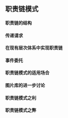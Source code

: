 ## 职责链模式  
#### 职责链的结构  

#### 传递请求  

#### 在现有层次体系中实现职责链  

#### 事件委托  

#### 职责链模式的适用场合  

#### 图片库的进一步讨论  

#### 职责链模式之利  

#### 职责链模式之弊  
